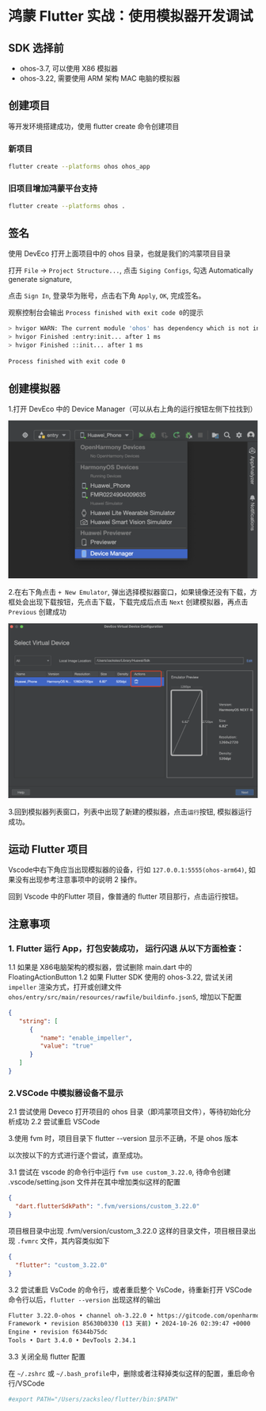 # 鸿蒙 Flutter 实战：使用模拟器开发调试

## SDK 选择前

- ohos-3.7, 可以使用 X86 模拟器
- ohos-3.22, 需要使用 ARM 架构 MAC 电脑的模拟器

## 创建项目

等开发环境搭建成功，使用 flutter create 命令创建项目

### 新项目

```bash
flutter create --platforms ohos ohos_app
```

### 旧项目增加鸿蒙平台支持

```bash
flutter create --platforms ohos .
```

## 签名

使用 DevEco 打开上面项目中的 ohos 目录，也就是我们的鸿蒙项目目录

打开 `File` -> `Project Structure...`, 点击 `Siging Configs`, 勾选 Automatically generate signature,

点击 `Sign In`, 登录华为账号，点击右下角 `Apply`, `OK`, 完成签名。

观察控制台会输出 `Process finished with exit code 0`的提示

```bash
> hvigor WARN: The current module 'ohos' has dependency which is not installed at its oh-package.json5.
> hvigor Finished :entry:init... after 1 ms
> hvigor Finished ::init... after 1 ms

Process finished with exit code 0
```

## 创建模拟器

1.打开 DevEco 中的 Device Manager（可以从右上角的运行按钮左侧下拉找到）

![alt text](image-16.png)

2.在右下角点击 `+ New Emulator`, 弹出选择模拟器窗口，如果镜像还没有下载，方框处会出现下载按钮，先点击下载，下载完成后点击 `Next` 创建模拟器，再点击 `Previous` 创建成功

![alt text](image-15.png)

3.回到模拟器列表窗口，列表中出现了新建的模拟器，点击`运行`按钮, 模拟器运行成功。

## 运动 Flutter 项目

Vscode中右下角应当出现模拟器的设备，行如 `127.0.0.1:5555(ohos-arm64)`, 如果没有出现参考注意事项中的说明 2 操作。

回到 Vscode 中的Flutter 项目，像普通的 flutter 项目那行，点击运行按钮。

## 注意事项

### 1. Flutter 运行 App，打包安装成功， 运行闪退 从以下方面检查：

1.1 如果是 X86电脑架构的模拟器，尝试删除 main.dart 中的 FloatingActionButton
1.2 如果 Flutter SDK 使用的 ohos-3.22, 尝试关闭 `impeller` 渲染方式，打开或创建文件 `ohos/entry/src/main/resources/rawfile/buildinfo.json5`, 增加以下配置

```json
{
   "string": [
      {
         "name": "enable_impeller",
         "value": "true"
      }
   ]
}
```

### 2.VSCode 中模拟器设备不显示

2.1 尝试使用 Deveco 打开项目的 ohos 目录（即鸿蒙项目文件），等待初始化分析成功
2.2 尝试重启 VSCode

3.使用 fvm 时，项目目录下 flutter --version 显示不正确，不是 ohos 版本

以次按以下的方式进行逐个尝试，直至成功。

3.1 尝试在 vscode 的命令行中运行 `fvm use custom_3.22.0`, 待命令创建 .vscode/setting.json 文件并在其中增加类似这样的配置

```json
{
  "dart.flutterSdkPath": ".fvm/versions/custom_3.22.0"
}
```

项目根目录中出现 .fvm/version/custom_3.22.0 这样的目录文件，项目根目录出现 `.fvmrc` 文件，其内容类似如下

```json
{
  "flutter": "custom_3.22.0"
}
```

3.2 尝试重启 VsCode 的命令行，或者重启整个 VsCode，待重新打开 VSCode 命令行以后，`flutter --version` 出现这样的输出

```bash
Flutter 3.22.0-ohos • channel oh-3.22.0 • https://gitcode.com/openharmony-tpc/flutter_flutter.git
Framework • revision 85630b0330 (13 天前) • 2024-10-26 02:39:47 +0000
Engine • revision f6344b75dc
Tools • Dart 3.4.0 • DevTools 2.34.1
```

3.3 关闭全局 flutter 配置

在 `~/.zshrc` 或 `~/.bash_profile`中，删除或者注释掉类似这样的配置，重启命令行/VSCode

```bash
#export PATH="/Users/zacksleo/flutter/bin:$PATH"
```
